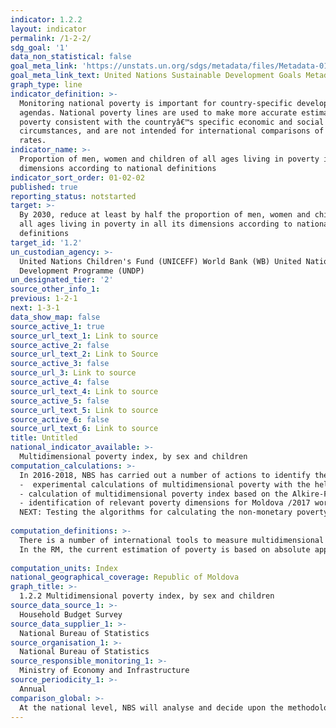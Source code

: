 ```yaml
---
indicator: 1.2.2
layout: indicator
permalink: /1-2-2/
sdg_goal: '1'
data_non_statistical: false
goal_meta_link: 'https://unstats.un.org/sdgs/metadata/files/Metadata-01-02-01.pdf '
goal_meta_link_text: United Nations Sustainable Development Goals Metadata (PDF 894 KB)
graph_type: line
indicator_definition: >-
  Monitoring national poverty is important for country-specific development
  agendas. National poverty lines are used to make more accurate estimates of
  poverty consistent with the countryâ€™s specific economic and social
  circumstances, and are not intended for international comparisons of poverty
  rates.
indicator_name: >-
  Proportion of men, women and children of all ages living in poverty in all its
  dimensions according to national definitions
indicator_sort_order: 01-02-02
published: true
reporting_status: notstarted
target: >-
  By 2030, reduce at least by half the proportion of men, women and children of
  all ages living in poverty in all its dimensions according to national
  definitions
target_id: '1.2'
un_custodian_agency: >-
  United Nations Children's Fund (UNICEFF) World Bank (WB) United Nations
  Development Programme (UNDP)
un_designated_tier: '2'
source_other_info_1:
previous: 1-2-1
next: 1-3-1
data_show_map: false
source_active_1: true
source_url_text_1: Link to source
source_active_2: false
source_url_text_2: Link to Source
source_active_3: false
source_url_3: Link to source
source_active_4: false
source_url_text_4: Link to source
source_active_5: false
source_url_text_5: Link to source
source_active_6: false
source_url_text_6: Link to source
title: Untitled
national_indicator_available: >-
  Multidimensional poverty index, by sex and children
computation_calculations: >-
  In 2016-2018, NBS has carried out a number of actions to identify the main non-monetary deprivations in the country's context: <br> 
  -  experimental calculations of multidimensional poverty with the help of AROPE indicator, the poverty risk rate or that of social exclusion (with some changes in the calculation methodology of the 3 dimensions of AROPE)/2016<br> 
  - calculation of multidimensional poverty index based on the Alkire-Foster methodology developed by the professors from Oxford University/2016<br> 
  - identification of relevant poverty dimensions for Moldova /2017 workshop with data users/,/2018 household survey to validate the dimensions/<br> 
  NEXT: Testing the algorithms for calculating the non-monetary poverty indicators: MPI, AROPE, including of multi-dimensional poverty of children <br> 
  
computation_definitions: >-
  There is a number of international tools to measure multidimensional poverty, among which AROPE (Eurostat) and Alkire-Foster (Oxford Univer.) <br> 
  In the RM, the current estimation of poverty is based on absolute approach and consumption expenditures is the main indicator used to measure population wellbeing. But the monetary poverty should be completed with multidimensional poverty to describe as accurately as possible the poverty situation.<br> 
  
computation_units: Index
national_geographical_coverage: Republic of Moldova
graph_title: >-
  1.2.2 Multidimensional poverty index, by sex and children 
source_data_source_1: >-
  Household Budget Survey 
source_data_supplier_1: >-
  National Bureau of Statistics
source_organisation_1: >-
  National Bureau of Statistics
source_responsible_monitoring_1: >-
  Ministry of Economy and Infrastructure
source_periodicity_1: >-
  Annual
comparison_global: >-
  At the national level, NBS will analyse and decide upon the methodology for calculating the multidimensional poverty 
---
```

